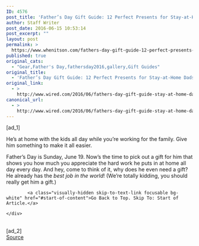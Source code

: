 ```yaml
---
ID: 4576
post_title: 'Father’s Day Gift Guide: 12 Perfect Presents for Stay-at-Home Dads'
author: Staff Writer
post_date: 2016-06-15 10:53:14
post_excerpt: ""
layout: post
permalink: >
  https://www.whenitson.com/fathers-day-gift-guide-12-perfect-presents-for-stay-at-home-dads/
published: true
original_cats:
  - "Gear,Father's Day,fathersday2016,gallery,Gift Guides"
original_title:
  - 'Father’s Day Gift Guide: 12 Perfect Presents for Stay-at-Home Dads'
original_link:
  - >
    http://www.wired.com/2016/06/fathers-day-gift-guide-stay-at-home-dads/
canonical_url:
  - >
    http://www.wired.com/2016/06/fathers-day-gift-guide-stay-at-home-dads/
---
```

 [ad_1]
<br><div id="start-of-content"><article class="content link-underline relative body-copy" data-js="content" itemprop="articleBody" readability="31.085501858736"><p>He’s at home with the kids all day while you’re working for the family. Give him something to make it all easier.</p>
<p>Father’s Day is Sunday, June 19. Now’s the time to pick out a gift for him that shows you how much you appreciate the hard work he puts in at home all day every day. And hey, come to think of it, why does he even need a gift? He already has the <em>best job in the world</em>! (We’re totally kidding, you should really get him a gift.)</p>

			<a class="visually-hidden skip-to-text-link focusable bg-white" href="#start-of-content">Go Back to Top. Skip To: Start of Article.</a>

			
</article>

	</div>
<br>[ad_2]
<br><a href="http://www.wired.com/2016/06/fathers-day-gift-guide-stay-at-home-dads/">Source </a>